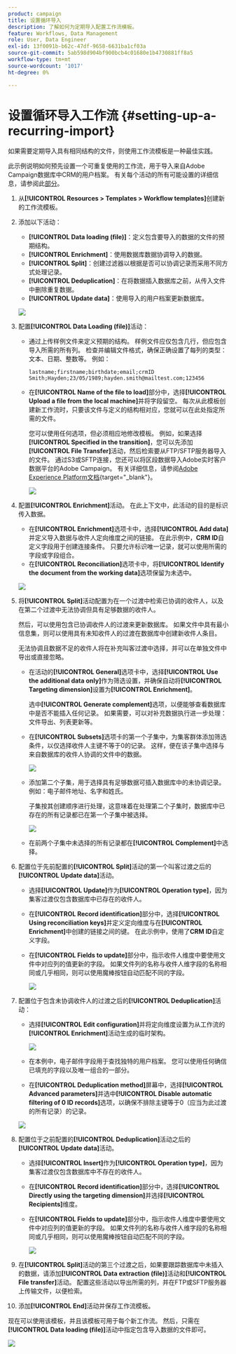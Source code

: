 ```yaml
---
product: campaign
title: 设置循环导入
description: 了解如何为定期导入配置工作流模板。
feature: Workflows, Data Management
role: User, Data Engineer
exl-id: 13f0091b-b62c-47df-9658-6631ba1cf03a
source-git-commit: 5ab598d904bf900bcb4c01680e1b4730881ff8a5
workflow-type: tm+mt
source-wordcount: '1017'
ht-degree: 0%

---
```


# 设置循环导入工作流 {#setting-up-a-recurring-import}



如果需要定期导入具有相同结构的文件，则使用工作流模板是一种最佳实践。

此示例说明如何预先设置一个可重复使用的工作流，用于导入来自Adobe Campaign数据库中CRM的用户档案。 有关每个活动的所有可能设置的详细信息，请参阅此[部分](activities.md)。

1. 从&#x200B;**[!UICONTROL Resources > Templates > Workflow templates]**&#x200B;创建新的工作流模板。
1. 添加以下活动：

   * **[!UICONTROL Data loading (file)]**：定义包含要导入的数据的文件的预期结构。
   * **[!UICONTROL Enrichment]**：使用数据库数据协调导入的数据。
   * **[!UICONTROL Split]**：创建过滤器以根据是否可以协调记录而采用不同方式处理记录。
   * **[!UICONTROL Deduplication]**：在将数据插入数据库之前，从传入文件中删除重复数据。
   * **[!UICONTROL Update data]**：使用导入的用户档案更新数据库。

   ![](assets/import_template_example0.png)

1. 配置&#x200B;**[!UICONTROL Data Loading (file)]**&#x200B;活动：

   * 通过上传样例文件来定义预期的结构。 样例文件应仅包含几行，但应包含导入所需的所有列。 检查并编辑文件格式，确保正确设置了每列的类型：文本、日期、整数等。 例如：

     ```
     lastname;firstname;birthdate;email;crmID
     Smith;Hayden;23/05/1989;hayden.smith@mailtest.com;123456
     ```

   * 在&#x200B;**[!UICONTROL Name of the file to load]**&#x200B;部分中，选择&#x200B;**[!UICONTROL Upload a file from the local machine]**&#x200B;并将字段留空。 每次从此模板创建新工作流时，只要该文件与定义的结构相对应，您就可以在此处指定所需的文件。

     您可以使用任何选项，但必须相应地修改模板。 例如，如果选择&#x200B;**[!UICONTROL Specified in the transition]**，您可以先添加&#x200B;**[!UICONTROL File Transfer]**&#x200B;活动，然后检索要从FTP/SFTP服务器导入的文件。 通过S3或SFTP连接，您还可以将区段数据导入Adobe实时客户数据平台的Adobe Campaign。 有关详细信息，请参阅[Adobe Experience Platform文档](https://experienceleague.adobe.com/docs/experience-platform/destinations/catalog/email-marketing/adobe-campaign.html){target="_blank"}。

     ![](assets/import_template_example1.png)

1. 配置&#x200B;**[!UICONTROL Enrichment]**&#x200B;活动。 在此上下文中，此活动的目的是标识传入数据。

   * 在&#x200B;**[!UICONTROL Enrichment]**&#x200B;选项卡中，选择&#x200B;**[!UICONTROL Add data]**&#x200B;并定义导入数据与收件人定向维度之间的链接。 在此示例中，**CRM ID**&#x200B;自定义字段用于创建连接条件。 只要允许标识唯一记录，就可以使用所需的字段或字段组合。
   * 在&#x200B;**[!UICONTROL Reconciliation]**&#x200B;选项卡中，将&#x200B;**[!UICONTROL Identify the document from the working data]**&#x200B;选项保留为未选中。

   ![](assets/import_template_example2.png)

1. 将&#x200B;**[!UICONTROL Split]**&#x200B;活动配置为在一个过渡中检索已协调的收件人，以及在第二个过渡中无法协调但具有足够数据的收件人。

   然后，可以使用包含已协调收件人的过渡来更新数据库。 如果文件中具有最小信息集，则可以使用具有未知收件人的过渡在数据库中创建新收件人条目。

   无法协调且数据不足的收件人将在补充叫客过渡中选择，并可以在单独文件中导出或直接忽略。

   * 在活动的&#x200B;**[!UICONTROL General]**&#x200B;选项卡中，选择&#x200B;**[!UICONTROL Use the additional data only]**&#x200B;作为筛选设置，并确保自动将&#x200B;**[!UICONTROL Targeting dimension]**&#x200B;设置为&#x200B;**[!UICONTROL Enrichment]**。

     选中&#x200B;**[!UICONTROL Generate complement]**&#x200B;选项，以便能够查看数据库中是否不能插入任何记录。 如果需要，可以对补充数据执行进一步处理：文件导出、列表更新等。

   * 在&#x200B;**[!UICONTROL Subsets]**&#x200B;选项卡的第一个子集中，为集客群体添加筛选条件，以仅选择收件人主键不等于0的记录。 这样，便在该子集中选择与来自数据库的收件人协调的文件中的数据。

     ![](assets/import_template_example3.png)

   * 添加第二个子集，用于选择具有足够数据可插入数据库中的未协调记录。 例如：电子邮件地址、名字和姓氏。

     子集按其创建顺序进行处理，这意味着在处理第二个子集时，数据库中已存在的所有记录都已在第一个子集中被选择。

     ![](assets/import_template_example3_2.png)

   * 在前两个子集中未选择的所有记录都在&#x200B;**[!UICONTROL Complement]**&#x200B;中选择。

1. 配置位于先前配置的&#x200B;**[!UICONTROL Split]**&#x200B;活动的第一个叫客过渡之后的&#x200B;**[!UICONTROL Update data]**&#x200B;活动。

   * 选择&#x200B;**[!UICONTROL Update]**&#x200B;作为&#x200B;**[!UICONTROL Operation type]**，因为集客过渡仅包含数据库中已存在的收件人。
   * 在&#x200B;**[!UICONTROL Record identification]**&#x200B;部分中，选择&#x200B;**[!UICONTROL Using reconciliation keys]**&#x200B;并定义定向维度与在&#x200B;**[!UICONTROL Enrichment]**&#x200B;中创建的链接之间的键。 在此示例中，使用了&#x200B;**CRM ID**&#x200B;自定义字段。
   * 在&#x200B;**[!UICONTROL Fields to update]**&#x200B;部分中，指示收件人维度中要使用文件中对应列的值更新的字段。 如果文件列的名称与收件人维字段的名称相同或几乎相同，则可以使用魔棒按钮自动匹配不同的字段。

     ![](assets/import_template_example6.png)

1. 配置位于包含未协调收件人的过渡之后的&#x200B;**[!UICONTROL Deduplication]**&#x200B;活动：

   * 选择&#x200B;**[!UICONTROL Edit configuration]**&#x200B;并将定向维度设置为从工作流的&#x200B;**[!UICONTROL Enrichment]**&#x200B;活动生成的临时架构。

     ![](assets/import_template_example4.png)

   * 在本例中，电子邮件字段用于查找独特的用户档案。 您可以使用任何确信已填充的字段以及唯一组合的一部分。
   * 在&#x200B;**[!UICONTROL Deduplication method]**&#x200B;屏幕中，选择&#x200B;**[!UICONTROL Advanced parameters]**&#x200B;并选中&#x200B;**[!UICONTROL Disable automatic filtering of 0 ID records]**&#x200B;选项，以确保不排除主键等于0（应当为此过渡的所有记录）的记录。

   ![](assets/import_template_example7.png)

1. 配置位于之前配置的&#x200B;**[!UICONTROL Deduplication]**&#x200B;活动之后的&#x200B;**[!UICONTROL Update data]**&#x200B;活动。

   * 选择&#x200B;**[!UICONTROL Insert]**&#x200B;作为&#x200B;**[!UICONTROL Operation type]**，因为集客过渡仅包含数据库中不存在的收件人。
   * 在&#x200B;**[!UICONTROL Record identification]**&#x200B;部分中，选择&#x200B;**[!UICONTROL Directly using the targeting dimension]**&#x200B;并选择&#x200B;**[!UICONTROL Recipients]**&#x200B;维度。
   * 在&#x200B;**[!UICONTROL Fields to update]**&#x200B;部分中，指示收件人维度中要使用文件中对应列的值更新的字段。 如果文件列的名称与收件人维字段的名称相同或几乎相同，则可以使用魔棒按钮自动匹配不同的字段。

     ![](assets/import_template_example8.png)

1. 在&#x200B;**[!UICONTROL Split]**&#x200B;活动的第三个过渡之后，如果要跟踪数据库中未插入的数据，请添加&#x200B;**[!UICONTROL Data extraction (file)]**&#x200B;活动和&#x200B;**[!UICONTROL File transfer]**&#x200B;活动。 配置这些活动以导出所需的列，并在FTP或SFTP服务器上传输文件，以便检索。
1. 添加&#x200B;**[!UICONTROL End]**&#x200B;活动并保存工作流模板。

现在可以使用该模板，并且该模板可用于每个新工作流。 然后，只需在&#x200B;**[!UICONTROL Data loading (file)]**&#x200B;活动中指定包含导入数据的文件即可。

![](assets/import_template_example9.png)
